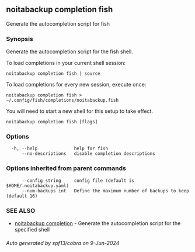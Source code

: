 ## noitabackup completion fish

Generate the autocompletion script for fish

### Synopsis

Generate the autocompletion script for the fish shell.

To load completions in your current shell session:

	noitabackup completion fish | source

To load completions for every new session, execute once:

	noitabackup completion fish > ~/.config/fish/completions/noitabackup.fish

You will need to start a new shell for this setup to take effect.


```
noitabackup completion fish [flags]
```

### Options

```
  -h, --help              help for fish
      --no-descriptions   disable completion descriptions
```

### Options inherited from parent commands

```
      --config string     config file (default is $HOME/.noitabackup.yaml)
      --num-backups int   Define the maximum number of backups to keep (default 16)
```

### SEE ALSO

* [noitabackup completion](noitabackup_completion.md)	 - Generate the autocompletion script for the specified shell

###### Auto generated by spf13/cobra on 9-Jun-2024
